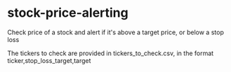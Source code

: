 # stock-price-alerting
Check price of a stock and alert if it's above a target price, or below a stop loss

The tickers to check are provided in tickers_to_check.csv, in the format ticker,stop_loss_target,target